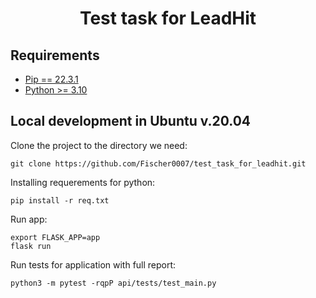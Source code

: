  <h1 align="center">Test task for LeadHit</h1>
 
 ## Requirements

- [Pip == 22.3.1](https://pypi.org/project/pip/)
- [Python >= 3.10](https://www.python.org/downloads/release/python-3100/)

 ## Local development in Ubuntu v.20.04
 
Clone the project to the directory we need:

```shell
git clone https://github.com/Fischer0007/test_task_for_leadhit.git
```

Installing requerements for python:

```shell
pip install -r req.txt
```

Run app:

```shell
export FLASK_APP=app
flask run
```

Run tests for application with full report:

```shell
python3 -m pytest -rqpP api/tests/test_main.py
```
